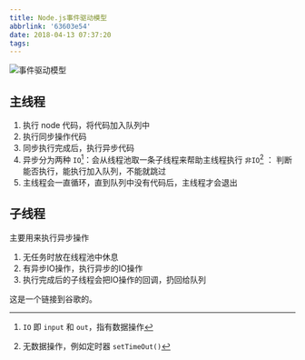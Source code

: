 ```yaml
---
title: Node.js事件驱动模型
abbrlink: '63603e54'
date: 2018-04-13 07:37:20
tags:
---
```


![事件驱动模型](https://wildye.cn/static/images/blog/node%E4%BA%8B%E4%BB%B6%E9%A9%B1%E5%8A%A8%E6%A8%A1%E5%9E%8B.jpg)

## 主线程
1. 执行 node 代码，将代码加入队列中
2. 执行同步操作代码
3. 同步执行完成后，执行异步代码
4. 异步分为两种
`IO`[^脚注1]：会从线程池取一条子线程来帮助主线程执行
`非IO`[^脚注2] ： 判断能否执行，能执行加入队列，不能就跳过
5. 主线程会一直循环，直到队列中没有代码后，主线程才会退出
## 子线程
主要用来执行异步操作

1. 无任务时放在线程池中休息
2. 有异步IO操作，执行异步的IO操作
3. 执行完成后的子线程会把IO操作的回调，扔回给队列

这是一个链接到谷歌的。

[^脚注1]: `IO` 即 `input` 和 `out`，指有数据操作

[^脚注2]: 无数据操作，例如定时器 `setTimeOut()`

